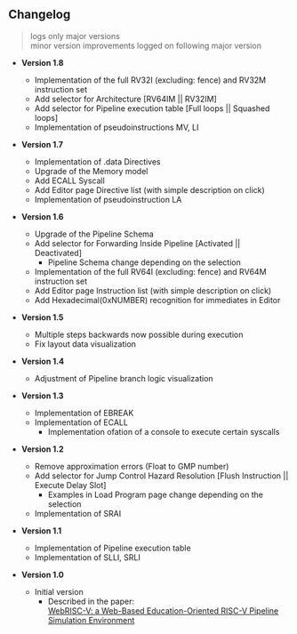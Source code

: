 ## Changelog
>logs only major versions<br>
>minor version improvements logged on following major version

* **Version 1.8**
  * Implementation of the full RV32I (excluding: fence) and RV32M instruction set
  * Add selector for Architecture [RV64IM || RV32IM]
  * Add selector for Pipeline execution table [Full loops || Squashed loops]
  * Implementation of pseudoinstructions MV, LI

* **Version 1.7**
  * Implementation of .data Directives
  * Upgrade of the Memory model
  * Add ECALL Syscall
  * Add Editor page Directive list (with simple description on click)
  * Implementation of pseudoinstruction LA

* **Version 1.6**
  * Upgrade of the Pipeline Schema
  * Add selector for Forwarding Inside Pipeline [Activated || Deactivated]
    * Pipeline Schema change depending on the selection
  * Implementation of the full RV64I (excluding: fence) and RV64M instruction set
  * Add Editor page Instruction list (with simple description on click)
  * Add Hexadecimal(0xNUMBER) recognition for immediates in Editor

* **Version 1.5**
  * Multiple steps backwards now possible during execution
  * Fix layout data visualization

* **Version 1.4**
  * Adjustment of Pipeline branch logic visualization

* **Version 1.3**
  * Implementation of EBREAK
  * Implementation of ECALL
    * Implementation ofation of a console to execute certain syscalls

* **Version 1.2**
  * Remove approximation errors (Float to GMP number)
  * Add selector for Jump Control Hazard Resolution [Flush Instruction || Execute Delay Slot]
    * Examples in Load Program page change depending on the selection
  * Implementation of SRAI

* **Version 1.1**
  * Implementation of Pipeline execution table
  * Implementation of SLLI, SRLI

* **Version 1.0**
  * Initial version
    * Described in the paper: \
[WebRISC-V: a Web-Based Education-Oriented RISC-V Pipeline Simulation Environment
](https://dl.acm.org/citation.cfm?id=3338894)
